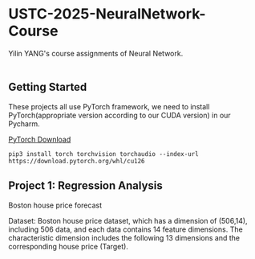 # USTC-2025-NeuralNetwork-Course                                              
Yilin YANG's course assignments of Neural Network.                                           

## Getting Started                
These projects all use PyTorch framework, we need to install PyTorch(appropriate version according to our CUDA version) in our Pycharm.  


[PyTorch Download](https://pytorch.org/get-started/locally/"PyTorch官网下载")            


```
pip3 install torch torchvision torchaudio --index-url https://download.pytorch.org/whl/cu126
```

## Project 1: Regression Analysis                  
Boston house price forecast  

Dataset: Boston house price dataset, which has a dimension of (506,14), including 506 data,
and each data contains 14 feature dimensions. The characteristic dimension includes
the following 13 dimensions and the corresponding house price (Target).  
